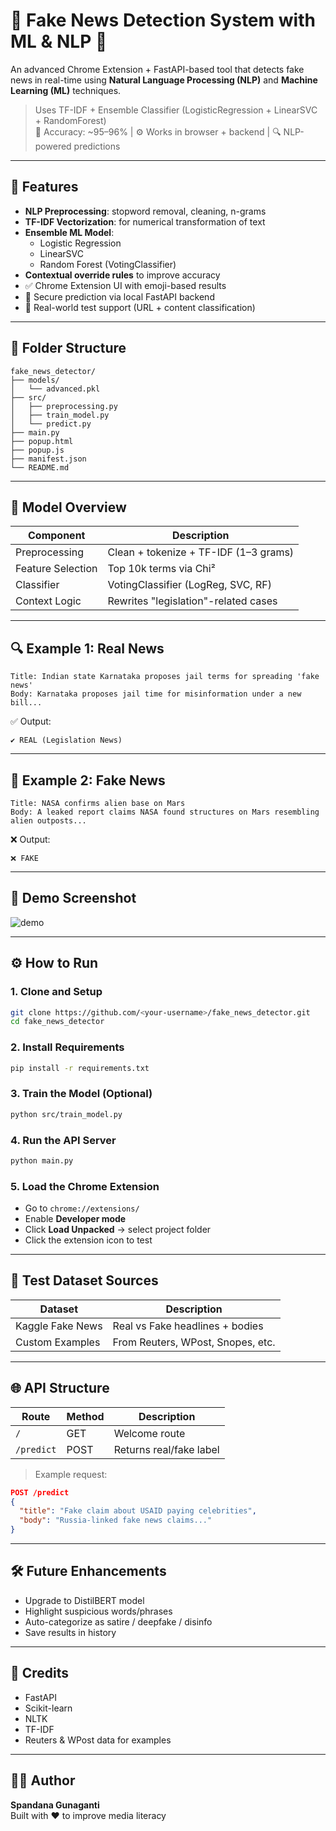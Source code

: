 # 📰 Fake News Detection System with ML & NLP 🧠

An advanced Chrome Extension + FastAPI-based tool that detects fake news in real-time using **Natural Language Processing (NLP)** and **Machine Learning (ML)** techniques.

> Uses TF-IDF + Ensemble Classifier (LogisticRegression + LinearSVC + RandomForest)  
> 🚀 Accuracy: ~95–96% | ⚙️ Works in browser + backend | 🔍 NLP-powered predictions

---

## 🚀 Features

- **NLP Preprocessing**: stopword removal, cleaning, n-grams
- **TF-IDF Vectorization**: for numerical transformation of text
- **Ensemble ML Model**:
  - Logistic Regression
  - LinearSVC
  - Random Forest (VotingClassifier)
- **Contextual override rules** to improve accuracy
- ✅ Chrome Extension UI with emoji-based results
- 🔐 Secure prediction via local FastAPI backend
- 🧪 Real-world test support (URL + content classification)

---

## 📁 Folder Structure

```
fake_news_detector/
├── models/
│   └── advanced.pkl
├── src/
│   ├── preprocessing.py
│   ├── train_model.py
│   └── predict.py
├── main.py
├── popup.html
├── popup.js
├── manifest.json
└── README.md
```

---

## 🧠 Model Overview

| Component        | Description                             |
|------------------|-----------------------------------------|
| Preprocessing    | Clean + tokenize + TF-IDF (1–3 grams)   |
| Feature Selection| Top 10k terms via Chi²                  |
| Classifier       | VotingClassifier (LogReg, SVC, RF)      |
| Context Logic    | Rewrites "legislation"-related cases    |

---

## 🔍 Example 1: Real News
```
Title: Indian state Karnataka proposes jail terms for spreading 'fake news'
Body: Karnataka proposes jail time for misinformation under a new bill...
```

✅ Output:
```
✔️ REAL (Legislation News)
```

---

## 🚨 Example 2: Fake News
```
Title: NASA confirms alien base on Mars
Body: A leaked report claims NASA found structures on Mars resembling alien outposts...
```

❌ Output:
```
❌ FAKE
```

---

## 📸 Demo Screenshot

![demo](https://github.com/user/screenshots/fake-news-extension-demo.png)

---

## ⚙️ How to Run

### 1. Clone and Setup
```bash
git clone https://github.com/<your-username>/fake_news_detector.git
cd fake_news_detector
```

### 2. Install Requirements
```bash
pip install -r requirements.txt
```

### 3. Train the Model (Optional)
```bash
python src/train_model.py
```

### 4. Run the API Server
```bash
python main.py
```

### 5. Load the Chrome Extension
- Go to `chrome://extensions/`
- Enable **Developer mode**
- Click **Load Unpacked** → select project folder
- Click the extension icon to test

---

## 🧪 Test Dataset Sources

| Dataset             | Description                       |
|---------------------|-----------------------------------|
| Kaggle Fake News    | Real vs Fake headlines + bodies   |
| Custom Examples     | From Reuters, WPost, Snopes, etc. |

---

## 🌐 API Structure

| Route     | Method | Description                       |
|-----------|--------|-----------------------------------|
| `/`       | GET    | Welcome route                     |
| `/predict`| POST   | Returns real/fake label           |

> Example request:
```json
POST /predict
{
  "title": "Fake claim about USAID paying celebrities",
  "body": "Russia-linked fake news claims..."
}
```

---

## 🛠 Future Enhancements

- Upgrade to DistilBERT model
- Highlight suspicious words/phrases
- Auto-categorize as satire / deepfake / disinfo
- Save results in history

---

## 🙌 Credits

- FastAPI  
- Scikit-learn  
- NLTK  
- TF-IDF  
- Reuters & WPost data for examples  

---

## 👩‍💻 Author

**Spandana Gunaganti**  
Built with ❤️ to improve media literacy